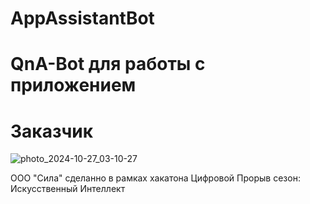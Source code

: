 # AppAssistantBot

# QnA-Bot для работы с приложением

# Заказчик

![photo_2024-10-27_03-10-27](https://github.com/user-attachments/assets/9de8ca00-f593-4853-9f7a-8529d03f7f20)

ООО "Сила" сделанно в рамках хакатона Цифровой Прорыв сезон: Искусственный Интеллект

